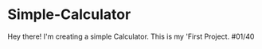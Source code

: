 # Simple-Calculator
Hey there! I'm creating a simple Calculator.
This is my 'First Project.
#01/40

